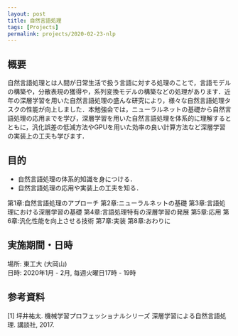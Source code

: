 ```yaml
---
layout: post
title: 自然言語処理
tags: [Projects]
permalink: projects/2020-02-23-nlp
---
```


## 概要
自然言語処理とは人間が日常生活で扱う言語に対する処理のことで，言語モデルの構築や，分散表現の獲得や，系列変換モデルの構築などの処理があります．近年の深層学習を用いた自然言語処理の盛んな研究により，様々な自然言語処理タスクの性能が向上しました．本勉強会では，ニューラルネットの基礎から自然言語処理の応用までを学び，深層学習を用いた自然言語処理を体系的に理解するとともに，汎化誤差の低減方法やGPUを用いた効率の良い計算方法など深層学習の実装上の工夫も学びます．

## 目的
- 自然言語処理の体系的知識を身につける．
- 自然言語処理の応用や実装上の工夫を知る．

第1章:自然言語処理のアプローチ
第2章:ニューラルネットの基礎
第3章:言語処理における深層学習の基礎
第4章:言語処理特有の深層学習の発展
第5章:応用
第6章:汎化性能を向上させる技術
第7章:実装
第8章:おわりに

## 実施期間・日時
場所: 東工大 (大岡山) \
日時: 2020年1月 - 2月, 毎週火曜日17時 - 19時


## 参考資料
[1] 坪井祐太. 機械学習プロフェッショナルシリーズ 深層学習による自然言語処理. 講談社, 2017.